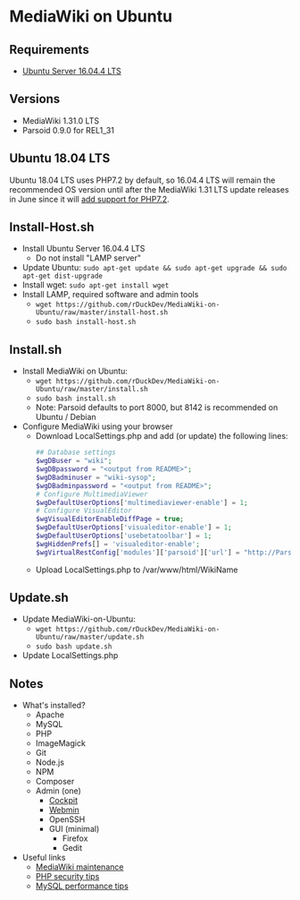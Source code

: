 # MediaWiki on Ubuntu

## Requirements

* [Ubuntu Server 16.04.4 LTS](http://releases.ubuntu.com/16.04/)

## Versions

* MediaWiki 1.31.0 LTS
* Parsoid 0.9.0 for REL1_31

## Ubuntu 18.04 LTS

Ubuntu 18.04 LTS uses PHP7.2 by default, so 16.04.4 LTS will remain the recommended OS version until after the MediaWiki 1.31 LTS update releases in June since it will [add support for PHP7.2](https://www.mediawiki.org/wiki/Compatibility#PHP).

## Install-Host.sh

* Install Ubuntu Server 16.04.4 LTS
  * Do not install "LAMP server"
* Update Ubuntu: `sudo apt-get update && sudo apt-get upgrade && sudo apt-get dist-upgrade`
* Install wget: `sudo apt-get install wget`
* Install LAMP, required software and admin tools
  * `wget https://github.com/rDuckDev/MediaWiki-on-Ubuntu/raw/master/install-host.sh`
  * `sudo bash install-host.sh`

## Install.sh

* Install MediaWiki on Ubuntu:
  * `wget https://github.com/rDuckDev/MediaWiki-on-Ubuntu/raw/master/install.sh`
  * `sudo bash install.sh`
  * Note: Parsoid defaults to port 8000, but 8142 is recommended on Ubuntu / Debian
* Configure MediaWiki using your browser
  * Download LocalSettings.php and add (or update) the following lines:
    ```php
    ## Database settings
    $wgDBuser = "wiki";
    $wgDBpassword = "<output from README>";
    $wgDBadminuser = "wiki-sysop";
    $wgDBadminpassword = "<output from README>";
    # Configure MultimediaViewer
    $wgDefaultUserOptions['multimediaviewer-enable'] = 1;
    # Configure VisualEditor
    $wgVisualEditorEnableDiffPage = true;
    $wgDefaultUserOptions['visualeditor-enable'] = 1;
    $wgDefaultUserOptions['usebetatoolbar'] = 1;
    $wgHiddenPrefs[] = 'visualeditor-enable';
    $wgVirtualRestConfig['modules']['parsoid']['url'] = "http://ParsoidURL:8142";
    ```
  * Upload LocalSettings.php to /var/www/html/WikiName

## Update.sh

* Update MediaWiki-on-Ubuntu:
  * `wget https://github.com/rDuckDev/MediaWiki-on-Ubuntu/raw/master/update.sh`
  * `sudo bash update.sh`
* Update LocalSettings.php

## Notes

* What's installed?
  * Apache
  * MySQL
  * PHP
  * ImageMagick
  * Git
  * Node.js
  * NPM
  * Composer
  * Admin (one)
    * [Cockpit](http://cockpit-project.org/)
    * [Webmin](https://doxfer.webmin.com/Webmin/Main_Page)
    * OpenSSH
    * GUI (minimal)
      * Firefox
      * Gedit
* Useful links
  * [MediaWiki maintenance](https://doc.wikimedia.org/mediawiki-core/master/php/group__Maintenance.html)
  * [PHP security tips](https://www.cyberciti.biz/tips/php-security-best-practices-tutorial.html)
  * [MySQL performance tips](https://www.percona.com/blog/2014/01/28/10-mysql-performance-tuning-settings-after-installation/)
